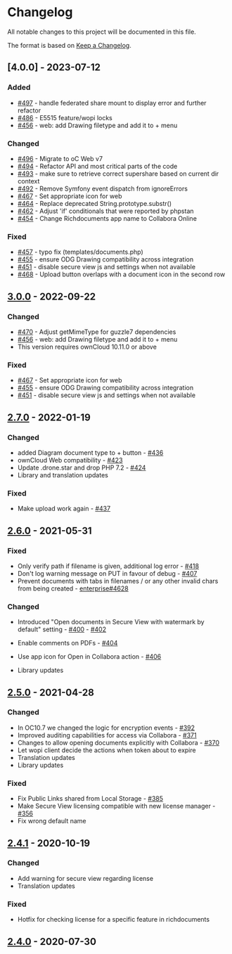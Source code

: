 # Changelog

All notable changes to this project will be documented in this file.

The format is based on [Keep a Changelog](http://keepachangelog.com/en/1.0.0/).

## [4.0.0] - 2023-07-12

### Added

- [#497](https://github.com/owncloud/richdocuments/pull/497) - handle federated share mount to display error and further refactor
- [#486](https://github.com/owncloud/richdocuments/pull/486) - E5515 feature/wopi locks
- [#456](https://github.com/owncloud/richdocuments/pull/456) - web: add Drawing filetype and add it to + menu

### Changed

- [#496](https://github.com/owncloud/richdocuments/pull/496) - Migrate to oC Web v7
- [#494](https://github.com/owncloud/richdocuments/pull/494) - Refactor API and most critical parts of the code
- [#493](https://github.com/owncloud/richdocuments/pull/493) - make sure to retrieve correct supershare based on current dir context
- [#492](https://github.com/owncloud/richdocuments/pull/492) - Remove Symfony event dispatch from ignoreErrors
- [#467](https://github.com/owncloud/richdocuments/pull/467) - Set appropriate icon for web
- [#464](https://github.com/owncloud/richdocuments/pull/464) - Replace deprecated String.prototype.substr()
- [#462](https://github.com/owncloud/richdocuments/pull/462) - Adjust 'if' conditionals that were reported by phpstan
- [#454](https://github.com/owncloud/richdocuments/pull/454) - Change Richdocuments app name to Collabora Online

### Fixed

- [#457](https://github.com/owncloud/richdocuments/pull/457) - typo fix (templates/documents.php)
- [#455](https://github.com/owncloud/richdocuments/pull/455) - ensure ODG Drawing compatibility across integration
- [#451](https://github.com/owncloud/richdocuments/pull/451) - disable secure view js and settings when not available
- [#468](https://github.com/owncloud/richdocuments/pull/468) - Upload button overlaps with a document icon in the second row


## [3.0.0] - 2022-09-22

### Changed

- [#470](https://github.com/owncloud/richdocuments/pull/470) - Adjust getMimeType for guzzle7 dependencies
- [#456](https://github.com/owncloud/richdocuments/pull/456) - web: add Drawing filetype and add it to + menu
- This version requires ownCloud 10.11.0 or above

### Fixed

- [#467](https://github.com/owncloud/richdocuments/pull/467) - Set appropriate icon for web
- [#455](https://github.com/owncloud/richdocuments/pull/455) - ensure ODG Drawing compatibility across integration
- [#451](https://github.com/owncloud/richdocuments/pull/451) - disable secure view js and settings when not available


## [2.7.0] - 2022-01-19

### Changed

- added Diagram document type to + button - [#436](https://github.com/owncloud/richdocuments/pull/436)
- ownCloud Web compatibility - [#423](https://github.com/owncloud/richdocuments/pull/423)
- Update .drone.star and drop PHP 7.2 - [#424](https://github.com/owncloud/richdocuments/pull/424)
- Library and translation updates

### Fixed

- Make upload work again - [#437](https://github.com/owncloud/richdocuments/pull/437)

## [2.6.0] - 2021-05-31

### Fixed

- Only verify path if filename is given, additional log error - [#418](https://github.com/owncloud/richdocuments/pull/418)
- Don't log warning message on PUT in favour of debug - [#407](https://github.com/owncloud/richdocuments/pull/407)
- Prevent documents with tabs in filenames / or any other invalid chars from being created - [enterprise#4628](https://github.com/owncloud/enterprise/issues/4628)

### Changed

- Introduced "Open documents in Secure View with watermark by default" setting - [#400](https://github.com/owncloud/richdocuments/pull/400) - [#402](https://github.com/owncloud/richdocuments/pull/402)
- Enable comments on PDFs - [#404](https://github.com/owncloud/richdocuments/pull/404)
- Use app icon for Open in Collabora action - [#406](https://github.com/owncloud/richdocuments/pull/406)


- Library updates


## [2.5.0] - 2021-04-28

### Changed

- In OC10.7 we changed the logic for encryption events -  [#392](https://github.com/owncloud/richdocuments/pull/392)
- Improved auditing capabilities for access via Collabora - [#371](https://github.com/owncloud/richdocuments/pull/371)
- Changes to allow opening documents explicitly with Collabora - [#370](https://github.com/owncloud/richdocuments/pull/370)
- Let wopi client decide the actions when token about to expire
- Translation updates
- Library updates

### Fixed
- Fix Public Links shared from Local Storage - [#385](https://github.com/owncloud/richdocuments/pull/385)
- Make Secure View licensing compatible with new license manager - [#356](https://github.com/owncloud/richdocuments/pull/356)
- Fix wrong default name


## [2.4.1] - 2020-10-19

### Changed
- Add warning for secure view regarding license
- Translation updates

### Fixed
- Hotfix for checking license for a specific feature in richdocuments


## [2.4.0] - 2020-07-30


[Unreleased]: https://github.com/owncloud/guests/compare/v3.1.0...master
[3.1.0]: https://github.com/owncloud/guests/compare/v3.0.1...v3.1.0
[3.0.1]: https://github.com/owncloud/guests/compare/v3.0.0...v3.0.1
[3.0.0]: https://github.com/owncloud/guests/compare/v2.7.0...v3.0.0
[2.7.0]: https://github.com/owncloud/guests/compare/v2.6.0...v2.7.0
[2.6.0]: https://github.com/owncloud/guests/compare/v2.5.0...v2.6.0
[2.5.0]: https://github.com/owncloud/guests/compare/v2.4.1...v2.5.0
[2.4.1]: https://github.com/owncloud/guests/compare/v2.4.0...v2.4.1
[2.4.0]: https://github.com/owncloud/guests/compare/v2.2.0...v2.4.0

